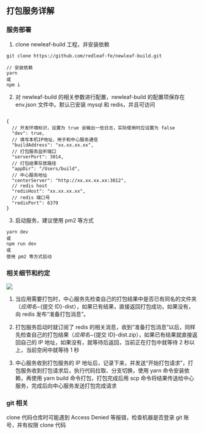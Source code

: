 ## 打包服务详解

### 服务部署

1. clone newleaf-build 工程，并安装依赖

```
git clone https://github.com/redleaf-fe/newleaf-build.git

// 安装依赖
yarn
或
npm i
```

2. 对 newleaf-build 的相关参数进行配置，newleaf-build 的配置项保存在 env.json 文件中。默认已安装 mysql 和 redis，并且可访问

```

{
  // 开发环境标识，设置为 true 会输出一些日志，实际使用时应设置为 false
  "dev": true,
  // 填写本机IP地址，用于和中心服务通信
  "buildAddress": "xx.xx.xx.xx",
  // 打包服务监听端口
  "serverPort": 3014,
  // 打包结果存放路径
  "appDir": "/Users/build",
  // 中心服务地址
  "centerServer": "http://xx.xx.xx.xx:3012",
  // redis host
  "redisHost": "xx.xx.xx.xx",
  // redis 端口号
  "redisPort": 6379
}

```

3. 启动服务，建议使用 pm2 等方式

```
yarn dev
或
npm run dev
或
使用 pm2 等方式启动
```

### 相关细节和约定

![](https://p3-juejin.byteimg.com/tos-cn-i-k3u1fbpfcp/dfb33b96af3e44f999d0fb67159443f6~tplv-k3u1fbpfcp-watermark.image)

1. 当应用需要打包时，中心服务先检查自己的打包结果中是否已有同名的文件夹（${应用名}-${提交 ID}-dist），如果已有结果，直接返回打包成功，如果没有，向 redis 发布“准备打包消息”。

2. 打包服务启动时就订阅了 redis 的相关消息，收到“准备打包消息”以后，同样先检查自己的打包结果（${应用名}-${提交 ID}-dist.zip），如果已有结果就直接返回自己的 IP 地址，如果没有，就等待后返回，当前正在打包中就等待 2 秒以上，当前空闲中就等待 1 秒

3. 中心服务收到打包服务的 IP 地址后，记录下来，并发送“开始打包请求”，打包服务收到打包请求后，执行代码拉取、分支切换，使用 yarn 命令安装依赖，再使用 yarn build 命令打包，打包完成后用 scp 命令将结果传送给中心服务，完成后向中心服务发送打包完成请求

### git 相关

clone 代码仓库时可能遇到 Access Denied 等报错，检查机器是否登录 git 账号，并有权限 clone 代码
